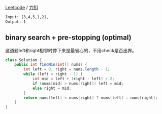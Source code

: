 [Leetcode](https://leetcode.com/problems/find-minimum-in-rotated-sorted-array/description/) / [力扣](https://leetcode-cn.com/problems/find-minimum-in-rotated-sorted-array/description/)

```html
Input: [3,4,5,1,2],
Output: 1
```

## binary search + pre-stopping (optimal)
这道题left和right相邻时停下来是最省心的，不用check是否出界。
```java
class Solution {
    public int findMin(int[] nums) {
        int left = 0, right = nums.length - 1;
        while (left < right - 1) {
            int mid = left + (right - left) / 2;
            if (nums[mid] > nums[right]) left = mid;
            else right = mid;
        }
        return nums[left] < nums[right] ? nums[left] : nums[right];
    }
}
```

